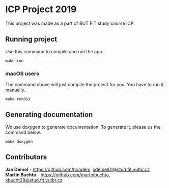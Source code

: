 # ICP Project 2019
This project was made as a part of BUT FIT study course ICP. 

## Running project
Use this command to compile and run the app.
```shell
make run
```

### macOS users
The command above will just compile the project for you. You have to run it manually.
```shell
make runOSX
```

## Generating documentation
We use doxygen to generate documentation. To generate it, please us the command below.
```shell
make doxygen
```


## Contributors  
**Jan Demel** - https://github.com/hondem, <xdemel01@stud.fit.vutbr.cz>  
**Martin Buchta** - https://github.com/martinbuchta, <xbucht28@stud.fit.vutbr.cz>
